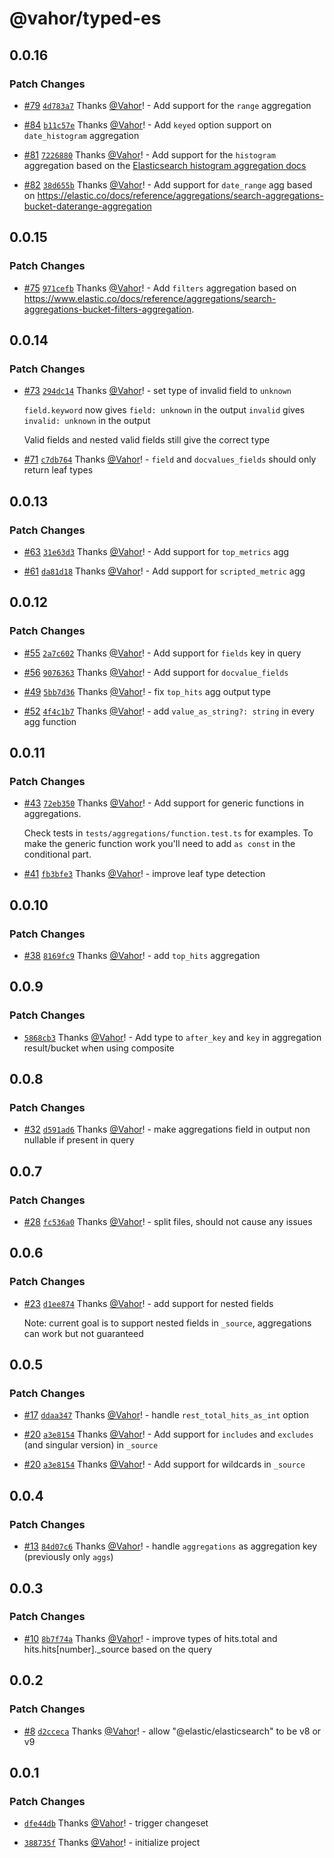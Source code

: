 # @vahor/typed-es

## 0.0.16

### Patch Changes

- [#79](https://github.com/Vahor/typed-es/pull/79) [`4d783a7`](https://github.com/Vahor/typed-es/commit/4d783a71ebeafe73c36c46be7578e66a8b20de40) Thanks [@Vahor](https://github.com/Vahor)! - Add support for the `range` aggregation

- [#84](https://github.com/Vahor/typed-es/pull/84) [`b11c57e`](https://github.com/Vahor/typed-es/commit/b11c57ee5c50b73f109cdeecfdfa7fd85b43ecf9) Thanks [@Vahor](https://github.com/Vahor)! - Add `keyed` option support on `date_histogram` aggregation

- [#81](https://github.com/Vahor/typed-es/pull/81) [`7226880`](https://github.com/Vahor/typed-es/commit/72268805a7a2320552222d08f222585198173c84) Thanks [@Vahor](https://github.com/Vahor)! - Add support for the `histogram` aggregation based on the [Elasticsearch histogram aggregation docs](https://www.elastic.co/docs/reference/aggregations/search-aggregations-bucket-histogram-aggregation)

- [#82](https://github.com/Vahor/typed-es/pull/82) [`38d655b`](https://github.com/Vahor/typed-es/commit/38d655bd0f38276462caa6f41532368144016f1d) Thanks [@Vahor](https://github.com/Vahor)! - Add support for `date_range` agg based on https://elastic.co/docs/reference/aggregations/search-aggregations-bucket-daterange-aggregation

## 0.0.15

### Patch Changes

- [#75](https://github.com/Vahor/typed-es/pull/75) [`971cefb`](https://github.com/Vahor/typed-es/commit/971cefb33df88ae9ff8eba7a4ff1df5985e11440) Thanks [@Vahor](https://github.com/Vahor)! - Add `filters` aggregation based on https://www.elastic.co/docs/reference/aggregations/search-aggregations-bucket-filters-aggregation.

## 0.0.14

### Patch Changes

- [#73](https://github.com/Vahor/typed-es/pull/73) [`294dc14`](https://github.com/Vahor/typed-es/commit/294dc148be9d97b65625ab871ee9d1da4cba8328) Thanks [@Vahor](https://github.com/Vahor)! - set type of invalid field to `unknown`

  `field.keyword` now gives `field: unknown` in the output
  `invalid` gives `invalid: unknown` in the output

  Valid fields and nested valid fields still give the correct type

- [#71](https://github.com/Vahor/typed-es/pull/71) [`c7db764`](https://github.com/Vahor/typed-es/commit/c7db764e215a237750979e2aad35b2b425048562) Thanks [@Vahor](https://github.com/Vahor)! - `field` and `docvalues_fields` should only return leaf types

## 0.0.13

### Patch Changes

- [#63](https://github.com/Vahor/typed-es/pull/63) [`31e63d3`](https://github.com/Vahor/typed-es/commit/31e63d3e496afaf2acf81e761859d4cbab77e454) Thanks [@Vahor](https://github.com/Vahor)! - Add support for `top_metrics` agg

- [#61](https://github.com/Vahor/typed-es/pull/61) [`da81d18`](https://github.com/Vahor/typed-es/commit/da81d188ad1e2307dfd6a60ff02ef93c81d9af5e) Thanks [@Vahor](https://github.com/Vahor)! - Add support for `scripted_metric` agg

## 0.0.12

### Patch Changes

- [#55](https://github.com/Vahor/typed-es/pull/55) [`2a7c602`](https://github.com/Vahor/typed-es/commit/2a7c60206854ea7a2f7daf2e1878dd3ee77f932d) Thanks [@Vahor](https://github.com/Vahor)! - Add support for `fields` key in query

- [#56](https://github.com/Vahor/typed-es/pull/56) [`9076363`](https://github.com/Vahor/typed-es/commit/907636352de06c05716a2c3698514861892fc64e) Thanks [@Vahor](https://github.com/Vahor)! - Add support for `docvalue_fields`

- [#49](https://github.com/Vahor/typed-es/pull/49) [`5bb7d36`](https://github.com/Vahor/typed-es/commit/5bb7d366b57561a7a00265562447ec125bbcefd2) Thanks [@Vahor](https://github.com/Vahor)! - fix `top_hits` agg output type

- [#52](https://github.com/Vahor/typed-es/pull/52) [`4f4c1b7`](https://github.com/Vahor/typed-es/commit/4f4c1b77af17d384f7ea867ffe258bd8957907e8) Thanks [@Vahor](https://github.com/Vahor)! - add `value_as_string?: string` in every agg function

## 0.0.11

### Patch Changes

- [#43](https://github.com/Vahor/typed-es/pull/43) [`72eb350`](https://github.com/Vahor/typed-es/commit/72eb3505f90529fcb32168f3e81d2d886ca7576e) Thanks [@Vahor](https://github.com/Vahor)! - Add support for generic functions in aggregations.

  Check tests in `tests/aggregations/function.test.ts` for examples.
  To make the generic function work you'll need to add `as const` in the conditional part.

- [#41](https://github.com/Vahor/typed-es/pull/41) [`fb3bfe3`](https://github.com/Vahor/typed-es/commit/fb3bfe36c74f039277eda137a42628eae58366d9) Thanks [@Vahor](https://github.com/Vahor)! - improve leaf type detection

## 0.0.10

### Patch Changes

- [#38](https://github.com/Vahor/typed-es/pull/38) [`8169fc9`](https://github.com/Vahor/typed-es/commit/8169fc95d3cc692910c6f78849171e91fced0bb4) Thanks [@Vahor](https://github.com/Vahor)! - add `top_hits` aggregation

## 0.0.9

### Patch Changes

- [`5868cb3`](https://github.com/Vahor/typed-es/commit/5868cb323b34b49798348beee0294e44bb983826) Thanks [@Vahor](https://github.com/Vahor)! - Add type to `after_key` and `key` in aggregation result/bucket when using composite

## 0.0.8

### Patch Changes

- [#32](https://github.com/Vahor/typed-es/pull/32) [`d591ad6`](https://github.com/Vahor/typed-es/commit/d591ad6cd4ccdb851757642fb948746d0edf693f) Thanks [@Vahor](https://github.com/Vahor)! - make aggregations field in output non nullable if present in query

## 0.0.7

### Patch Changes

- [#28](https://github.com/Vahor/typed-es/pull/28) [`fc536a0`](https://github.com/Vahor/typed-es/commit/fc536a08273c13d463846c4a7c59cbee87c52981) Thanks [@Vahor](https://github.com/Vahor)! - split files, should not cause any issues

## 0.0.6

### Patch Changes

- [#23](https://github.com/Vahor/typed-es/pull/23) [`d1ee874`](https://github.com/Vahor/typed-es/commit/d1ee8740a30018ca6a6d9ae01388b5c071cd734f) Thanks [@Vahor](https://github.com/Vahor)! - add support for nested fields

  Note: current goal is to support nested fields in `_source`, aggregations can work but not guaranteed

## 0.0.5

### Patch Changes

- [#17](https://github.com/Vahor/typed-es/pull/17) [`ddaa347`](https://github.com/Vahor/typed-es/commit/ddaa3471b236d664d4ec8d8d1e78849ad0dfb7a7) Thanks [@Vahor](https://github.com/Vahor)! - handle `rest_total_hits_as_int` option

- [#20](https://github.com/Vahor/typed-es/pull/20) [`a3e8154`](https://github.com/Vahor/typed-es/commit/a3e815424582f9b7bd067814a826a22267509a4b) Thanks [@Vahor](https://github.com/Vahor)! - Add support for `includes` and `excludes` (and singular version) in `_source`

- [#20](https://github.com/Vahor/typed-es/pull/20) [`a3e8154`](https://github.com/Vahor/typed-es/commit/a3e815424582f9b7bd067814a826a22267509a4b) Thanks [@Vahor](https://github.com/Vahor)! - Add support for wildcards in `_source`

## 0.0.4

### Patch Changes

- [#13](https://github.com/Vahor/typed-es/pull/13) [`84d07c6`](https://github.com/Vahor/typed-es/commit/84d07c66ac5e7fd39f5d39b625bcfd09ebdee8ce) Thanks [@Vahor](https://github.com/Vahor)! - handle `aggregations` as aggregation key (previously only `aggs`)

## 0.0.3

### Patch Changes

- [#10](https://github.com/Vahor/typed-es/pull/10) [`8b7f74a`](https://github.com/Vahor/typed-es/commit/8b7f74a2f9e37ff64175ff9b748cc99bc2a1a7f2) Thanks [@Vahor](https://github.com/Vahor)! - improve types of hits.total and hits.hits[number].\_source based on the query

## 0.0.2

### Patch Changes

- [#8](https://github.com/Vahor/typed-es/pull/8) [`d2cceca`](https://github.com/Vahor/typed-es/commit/d2cceca9ca53197a2eee2b329d9828c378c50857) Thanks [@Vahor](https://github.com/Vahor)! - allow "@elastic/elasticsearch" to be v8 or v9

## 0.0.1

### Patch Changes

- [`dfe44db`](https://github.com/Vahor/typed-es/commit/dfe44dbabca27b2b3c481d1a44c1c96f8c439173) Thanks [@Vahor](https://github.com/Vahor)! - trigger changeset

- [`388735f`](https://github.com/Vahor/typed-es/commit/388735f0dd3b8dfc5ba529927317c272de4b6578) Thanks [@Vahor](https://github.com/Vahor)! - initialize project

